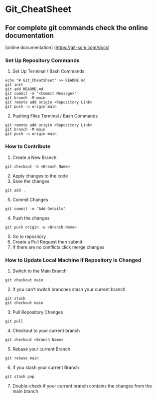 # Git_CheatSheet

## For complete git commands check the online documentation
[online documentation] (https://git-scm.com/docs)

### Set Up Repository Commands
1. Set Up Terminal / Bash Commands
```
echo "# Git_CheatSheet" >> README.md
git init
git add README.md
git commit -m "<Commit Message>"
git branch -M main
git remote add origin <Repository Link>
git push -u origin main
```
2. Pushing Files Terminal / Bash Commands
```
git remote add origin <Repository Link>
git branch -M main
git push -u origin main
```
 
### How to Contribute
1. Create a New Branch

```
git checkout -b <Branch Name>
```
2.  Apply changes to the code 
3.  Save the changes
```
git add .
```
5. Commit Changes 
```
git commit -m "Add Details"
```
4. Push  the changes
```
git push origin -u <Branch Name>
```
5. Go to repository
6. Create a Pull Request then submit
7. If there are no conflicts click merge changes

### How to Update Local Machine If Repository Is Changed

1. Switch to the Main Branch
```
git checkout main
```
2. If you can't switch branches stash your current branch
```
git stash
git checkout main
```
3. Pull Repository Changes
```
git pull
```
4. Checkout to your current branch
```
git checkout <Branch Name>
```
5. Rebase your current Branch
```
git rebase main
```
6. If you stash your current Branch 
```
git stash pop
```
7. Double-check if your current branch contains the changes from the main branch

